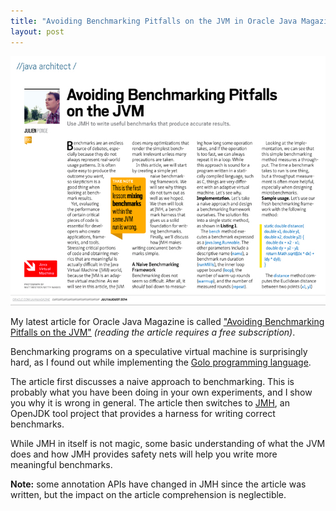 ```yaml
---
title: "Avoiding Benchmarking Pitfalls on the JVM in Oracle Java Magazine Jul/Aug 2014"
layout: post
---
```


![Oracle Java Magazine](/images/posts/2014/jmh-javamag.png)

My latest article for Oracle Java Magazine is called ["Avoiding Benchmarking Pitfalls on the JVM"](http://www.oraclejavamagazine-digital.com/javamagazine/july_august_2014?#pg42) *(reading the article requires a free subscription)*.

Benchmarking programs on a speculative virtual machine is surprisingly hard, as I found out while implementing the [Golo programming language](http://golo-lang.org/).

The article first discusses a naive approach to benchmarking. This is probably what you have been doing in your own experiments, and I show you why it is wrong in general. The article then switches to [JMH](http://openjdk.java.net/projects/code-tools/jmh/), an OpenJDK tool project that provides a harness for writing correct benchmarks.

While JMH in itself is not magic, some basic understanding of what the JVM does and how JMH provides safety nets will help you write more meaningful benchmarks.

**Note:** some annotation APIs have changed in JMH since the article was written, but the impact on the article comprehension is neglectible.

